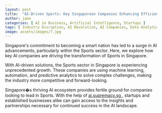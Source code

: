 ```yaml
---
layout: post
title:  "AI-Driven Sports: Key Singaporean Companies Enhancing Efficiency"
author: jane
categories: [ AI in Business, Artificial Intelligence, Startups ]
tags: [ Industry Disruption, AI Revolution, AI Companies, Data Analytics, AI Use Cases ]
image: assets/images/7.jpg
---
```


Singapore's commitment to becoming a smart nation has led to a surge in AI advancements, particularly within the Sports sector. Here, we explore how key AI companies are driving the transformation of Sports in Singapore.

With AI-driven solutions, the Sports sector in Singapore is experiencing unprecedented growth. These companies are using machine learning, automation, and predictive analytics to solve complex challenges, making the industry more competitive and forward-looking.

Singapore�s thriving AI ecosystem provides fertile ground for companies looking to lead in Sports. With the help of <a href="https://ai.supremacy.sg" target="_blank"> ai.supremacy.sg </a>, startups and established businesses alike can gain access to the insights and partnerships necessary for continued success in the AI landscape.
